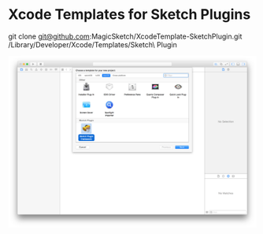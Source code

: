 # Xcode Templates for Sketch Plugins

git clone git@github.com:MagicSketch/XcodeTemplate-SketchPlugin.git /Library/Developer/Xcode/Templates/Sketch\ Plugin

![](preview.png)

